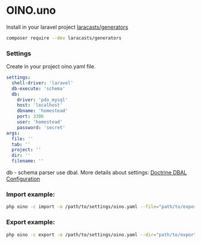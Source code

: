 # OINO.uno 

Install in your laravel project [laracasts/generators](https://github.com/laracasts/Laravel-5-Generators-Extended)
```bash
composer require --dev laracasts/generators
```

### Settings
Create in your project oino.yaml file.
```yaml
settings:
  shell-driver: 'laravel'
  db-execute: 'schema'
  db:
    driver: 'pdo_mysql'
    host: 'localhost'
    dbname: 'homestead'
    port: 3306
    user: 'homestead'
    password: 'secret'
args:
  file: ''
  tab: ''
  project: ''
  dir: ''
  filename: ''
```
db - schema parser use dbal. More details about settings: [Doctrine DBAL Configuration](https://www.doctrine-project.org/projects/doctrine-dbal/en/latest/reference/configuration.html#connection-details)

### Import example:
```bash
php oino -c import -o /path/to/settings/oino.yaml --file="path/to/exported/file.json" --tab="tab name" --project="/path/to/project"
```

### Export example:
```bash
php oino -c export -o /path/to/settings/oino.yaml --dir="path/to/export/directory"
```